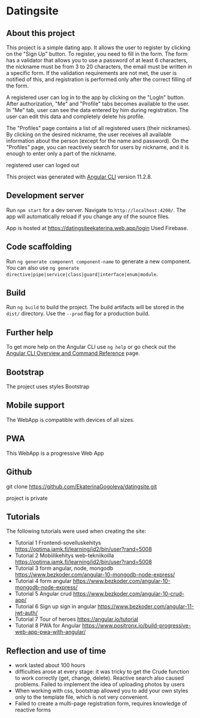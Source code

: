 # Datingsite

## About this project

This project is a simple dating app.
It allows the user to register by clicking on the "Sign Up" button. To register, you need to fill in the form.
The form has a validator that allows you to use a password of at least 6 characters, the nickname must be from 3 to 20 characters, the email must be written in a specific form. If the validation requirements are not met, the user is notified of this, and registration is performed only after the correct filling of the form.

A registered user can log in to the app by clicking on the "LogIn" button. After authorization, "Me" and "Profile" tabs becomes available to the user. In "Me" tab, user can see the data entered by him during registration. The user can edit this data and completely delete his profile.

The "Profiles" page contains a list of all registered users (their nicknames). By clicking on the desired nickname, the user receives all available information about the person (except for the name and password). On the "Profiles" page, you can reactively search for users by nickname, and it is enough to enter only a part of the nickname.

registered user can loged out

This project was generated with [Angular CLI](https://github.com/angular/angular-cli) version 11.2.8.

## Development server

Run `npm start` for a dev server. Navigate to `http://localhost:4200/`. The app will automatically reload if you change any of the source files.

App is hosted at https://datingsiteekaterina.web.app/login
Used Firebase.

## Code scaffolding

Run `ng generate component component-name` to generate a new component. You can also use `ng generate directive|pipe|service|class|guard|interface|enum|module`.

## Build

Run `ng build` to build the project. The build artifacts will be stored in the `dist/` directory. Use the `--prod` flag for a production build.


## Further help

To get more help on the Angular CLI use `ng help` or go check out the [Angular CLI Overview and Command Reference](https://angular.io/cli) page.
  
  ## Bootstrap
  The project uses styles Bootstrap

  ## Mobile support
  The WebApp is compatible with devices of all sizes.
  
  ## PWA
 This WebApp is a progressive Web App 

 ## Github

 git clone https://github.com/EkaterinaGogoleva/datingsite.git

 project is private

 ## Tutorials
 The following tutorials were used when creating the site:
 - Tutorial 1 Frontend-sovelluskehitys
 https://optima.jamk.fi/learning/id2/bin/user?rand=5008
 - Tutorial 2 Mobiilikehitys web-tekniikoilla
 https://optima.jamk.fi/learning/id2/bin/user?rand=5008
- Tutorial 3 form angular, node, mongodb
https://www.bezkoder.com/angular-10-mongodb-node-express/
 - Tutorial 4 form angular
https://www.bezkoder.com/angular-10-mongodb-node-express/
 - Tutorial 5 Angular crud
https://www.bezkoder.com/angular-10-crud-app/
 - Tutorial 6 Sign up sign in angular
 https://www.bezkoder.com/angular-11-jwt-auth/ 
- Tutorial 7 Tour of heroes
 https://angular.io/tutorial
- Tutorial 8 PWA for Angular
https://www.positronx.io/build-progressive-web-app-pwa-with-angular/

 
## Reflection and use of time
- work lasted about 100 hours 
- difficulties arose at every stage:
it was tricky to get the Crude function to work correctly (get, change, delete). Reactive search also caused problems.
Failed to implement the idea of uploading photos by users 
- When working with css, bootstrap allowed you to add your own styles only to the template file, which is not very convenient.
- Failed to create a multi-page registration form, requires knowledge of reactive forms  





